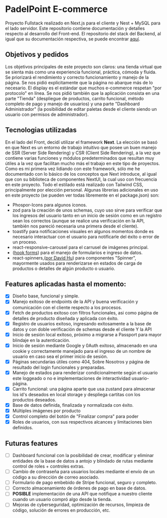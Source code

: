 # PadelPoint E-commerce

Proyecto Fullstack realizado en Next.js para el cliente y Nest + MySQL para el lado servidor. Este repositorio contiene documentación y detalles respecto al desarrollo del Front-end. El repositorio del stack del Backend, al igual que su documentación respectiva, se puede encontrar [aquí](https://github.com/Lautaro24Fer/PadelPointBackend?tab=readme-ov-file).

## Objetivos y pedidos
Los objetivos principales de este proyecto son claros: una tienda virtual que se sienta más como una experiencia funcional, práctica, cómoda y fluida. Se priorizará el rendimiento y correcto funcionamiento y manejo de la página. Se nos pidió explicitamente que la página no abarque más de lo necesario. El display es el estándar que muchos e-commerce respetan "por protocolo" en línea. Se nos pidió también que la aplicación consista en una parte "Tienda" (despliegue de productos, carrito funcional, método completo de pago y manejo de usuarios) y una parte "Dashboard Administrador" (la posibilidad de editar paletas desde el cliente siendo un usuario con permisos de administrador).

## Tecnologias utilizadas
En el lado del Front, decidí utilizar el framework **Next**. La elección se basó en que Next es un entorno de trabajo intuitivo que posee un buen manejo de SSR (Server Side Rendering) y CSR (Client Side Rendering), a la vez que contiene varias funciones y módulos predeterminados que resultan muy útiles a la vez que facilitan mucho más el trabajo en este tipo de proyectos. Como es mi primera vez lidiando con este framework, sólo me he documentado con lo básico de los conceptos que Next introduce, al igual que con su biblioteca de componentes NextUI, la cual uso con frecuencia en este proyecto. Todo el estilado está realizado con Tailwind CSS, principalmente por elección personal. Algunas librerias adicionales en uso en este proyecto (se pueden ver todas libremente en el package.json) son:

* Phospor-Icons para algunos íconos.
* zod para la creación de unos schemas, cuyo uso sirve para verificar que los ingresos del usuario tanto en un inicio de sesión como en un registro sean los correctos (aunque se realice una verificación en la API, también nos pareció necesaria una primera desde el cliente).
* toastify para notificaciones visuales en algunos momentos donde es necesario interactuar con el usuario para notificarle del éxito o error de un proceso.
* react-responsive-carousel para el carrusel de imágenes principal.
* ([hook forms](https://github.com/react-hook-form/react-hook-form)) para el manejo de formularios e ingreso de datos.
* react-spinners,([por David Hu](https://www.davidhu.io)) para componentes "Spinner", mayormente usados para renderizarse en estados de carga de productos o detalles de algún producto o usuario.

## Features aplicadas hasta el momento:

- [x] Diseño base, funcional y simple.
- [x] Manejo exitoso de endpoints de la API y buena verificación y comunicación con el cliente respecto a los procesos.
- [x] Fetch de productos exitoso con filtros funcionales, asi como página de detalles de producto diseñada y aplicada con éxito.
- [x] Registro de usuarios exitoso,  ingresando exitosamente a la base de datos y con doble verificación de schemas desde el cliente Y la API
- [x] Inicio de sesión local exitoso, próximo a migrarse a Passport para mayor blindaje en la autenticación.
- [x] Inicio de sesión mediante Google y 0Auth exitoso, almacenado en una cookie y correctamente manejado para el ingreso de un nombre de usuario en caso sea el primer inicio de sesión.
- [x] Páginas secundarias útiles como 404, Sobre Nosotros y página de resultado del login funcionales y preparadas.
- [x] Manejo de estados para renderizar condicionalmente según el usuario este loggeado o no e implementaciones de interactividad usuario-página.
- [x] Carrito funcional: una página aparte que usa zustand para almacenar los id's deseados en local storage y despliega cartitas con los productos deseados.
- [x] Base de datos definida, finalizada y normalizada con éxito.
- [x] Múltiples imágenes por producto
- [x] Control completo del botón de "Finalizar compra" para poder 
- [x] Roles de usuarios, con sus respectivos alcances y limitaciones bien definidos.

## Futuras features

- [ ] Dashboard funcional con la posibilidad de crear, modificar y eliminar entidades de la base de datos a antojo y blindado de rutas mediante control de roles + controles extras.
- [ ] Cambio de contraseña para usuarios locales mediante el envío de un código a su dirección de correo asociado.
- [ ] Formulario de pago embebido de Stripe funcional, seguro y completo.
- [ ] Correcto almacenamiento de órdenes de pago en base de datos.
- [ ] **POSIBLE** implementación de una API que notifique a nuestro cliente cuando un usuario compró algo desde la tienda.
- [ ] Mejoras de cyberseguridad, optimización de recursos, limpieza de código, solución de errores en producción, etc.